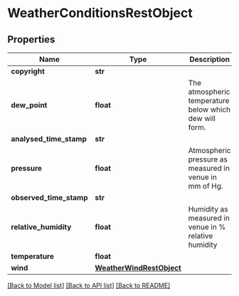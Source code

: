 # WeatherConditionsRestObject

## Properties
Name | Type | Description | Notes
------------ | ------------- | ------------- | -------------
**copyright** | **str** |  | [optional] 
**dew_point** | **float** | The atmospheric temperature below which dew will form. | [optional] 
**analysed_time_stamp** | **str** |  | [optional] 
**pressure** | **float** | Atmospheric pressure as measured in venue in mm of Hg. | [optional] 
**observed_time_stamp** | **str** |  | [optional] 
**relative_humidity** | **float** | Humidity as measured in venue in % relative humidity | [optional] 
**temperature** | **float** |  | [optional] 
**wind** | [**WeatherWindRestObject**](WeatherWindRestObject.md) |  | [optional] 

[[Back to Model list]](../README.md#documentation-for-models) [[Back to API list]](../README.md#documentation-for-api-endpoints) [[Back to README]](../README.md)

